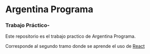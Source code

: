 # Argentina Programa
### Trabajo Práctico-

Este repositorio es el trabajo practico de Argentina Programa. <br>

Corresponde al segundo tramo donde se aprende el uso de [React](https://react.dev/)